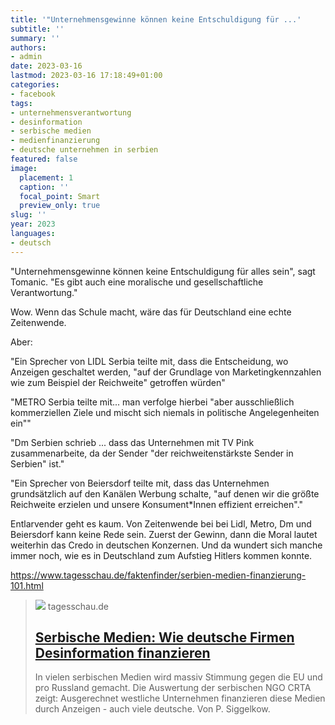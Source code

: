 ```yaml
---
title: '"Unternehmensgewinne können keine Entschuldigung für ...'
subtitle: ''
summary: ''
authors:
- admin
date: 2023-03-16
lastmod: 2023-03-16 17:18:49+01:00
categories:
- facebook
tags:
- unternehmensverantwortung
- desinformation
- serbische medien
- medienfinanzierung
- deutsche unternehmen in serbien
featured: false
image:
  placement: 1
  caption: ''
  focal_point: Smart
  preview_only: true
slug: ''
year: 2023
languages:
- deutsch
---
```


"Unternehmensgewinne können keine Entschuldigung für alles sein", sagt Tomanic. "Es gibt auch eine moralische und gesellschaftliche Verantwortung."

Wow. Wenn das Schule macht, wäre das für Deutschland eine echte Zeitenwende. 

Aber: 

"Ein Sprecher von LIDL Serbia teilte mit, dass die Entscheidung, wo Anzeigen geschaltet werden, "auf der Grundlage von Marketingkennzahlen wie zum Beispiel der Reichweite" getroffen würden"

"METRO Serbia teilte mit... man verfolge hierbei "aber ausschließlich kommerziellen Ziele und mischt sich niemals in politische Angelegenheiten ein""

"Dm Serbien schrieb ... dass das Unternehmen mit TV Pink zusammenarbeite, da der Sender "der reichweitenstärkste Sender in Serbien" ist."

"Ein Sprecher von Beiersdorf teilte mit, dass das Unternehmen grundsätzlich auf den Kanälen Werbung schalte, "auf denen wir die größte Reichweite erzielen und unsere Konsument*Innen effizient erreichen"."

Entlarvender geht es kaum. Von Zeitenwende bei bei Lidl, Metro, Dm und Beiersdorf kann keine Rede sein. Zuerst der Gewinn, dann die Moral lautet weiterhin das Credo in deutschen Konzernen. Und da wundert sich manche immer noch, wie es in Deutschland zum Aufstieg Hitlers kommen konnte.

https://www.tagesschau.de/faktenfinder/serbien-medien-finanzierung-101.html
> [![](https://images.tagesschau.de/image/3ec54d2c-5162-4c81-9adf-156bc14f639b/AAABhuPPvTc/AAABibBxqrQ/16x9-1280/serbien-169.jpg)](https://www.tagesschau.de/faktenfinder/serbien-medien-finanzierung-101.html)
> tagesschau.de
> ## [Serbische Medien: Wie deutsche Firmen Desinformation finanzieren](https://www.tagesschau.de/faktenfinder/serbien-medien-finanzierung-101.html)
>
>In vielen serbischen Medien wird massiv Stimmung gegen die EU und pro Russland gemacht. Die Auswertung der serbischen NGO CRTA zeigt: Ausgerechnet westliche Unternehmen finanzieren diese Medien durch Anzeigen - auch viele deutsche. Von P. Siggelkow.